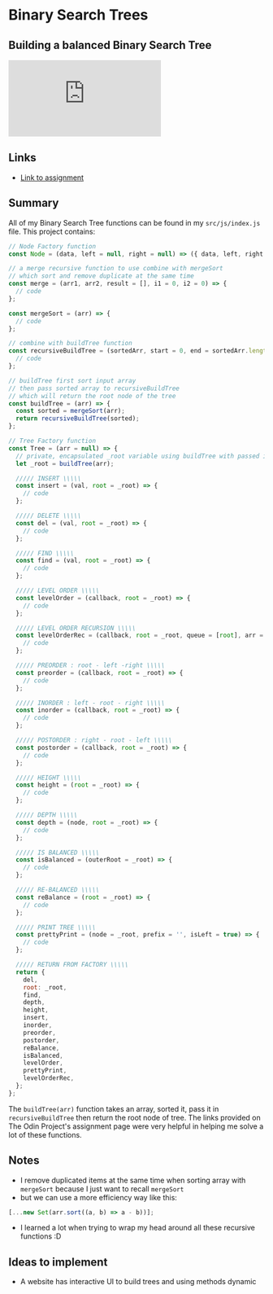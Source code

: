 # Binary Search Trees

## Building a balanced Binary Search Tree

![A screenshot of the Binary Search Trees](https://github.com/minhhoccode111/binary-search-trees-top/tree/main/src/img/bst.pgn)

## Links

- [Link to assignment](https://www.theodinproject.com/lessons/javascript-binary-search-trees)

## Summary

All of my Binary Search Tree functions can be found in my `src/js/index.js` file. This project contains:

```jsx
// Node Factory function
const Node = (data, left = null, right = null) => ({ data, left, right });

// a merge recursive function to use combine with mergeSort
// which sort and remove duplicate at the same time
const merge = (arr1, arr2, result = [], i1 = 0, i2 = 0) => {
  // code
};

const mergeSort = (arr) => {
  // code
};

// combine with buildTree function
const recursiveBuildTree = (sortedArr, start = 0, end = sortedArr.length - 1, mid = Math.floor((start + end) / 2)) => {
  // code
};

// buildTree first sort input array
// then pass sorted array to recursiveBuildTree
// which will return the root node of the tree
const buildTree = (arr) => {
  const sorted = mergeSort(arr);
  return recursiveBuildTree(sorted);
};

// Tree Factory function
const Tree = (arr = null) => {
  // private, encapsulated _root variable using buildTree with passed in arr
  let _root = buildTree(arr);

  ///// INSERT \\\\\
  const insert = (val, root = _root) => {
    // code
  };

  ///// DELETE \\\\\
  const del = (val, root = _root) => {
    // code
  };

  ///// FIND \\\\\
  const find = (val, root = _root) => {
    // code
  };

  ///// LEVEL ORDER \\\\\
  const levelOrder = (callback, root = _root) => {
    // code
  };

  ///// LEVEL ORDER RECURSION \\\\\
  const levelOrderRec = (callback, root = _root, queue = [root], arr = [], i = 0) => {
    // code
  };

  ///// PREORDER : root - left -right \\\\\
  const preorder = (callback, root = _root) => {
    // code
  };

  ///// INORDER : left - root - right \\\\\
  const inorder = (callback, root = _root) => {
    // code
  };

  ///// POSTORDER : right - root - left \\\\\
  const postorder = (callback, root = _root) => {
    // code
  };

  ///// HEIGHT \\\\\
  const height = (root = _root) => {
    // code
  };

  ///// DEPTH \\\\\
  const depth = (node, root = _root) => {
    // code
  };

  ///// IS BALANCED \\\\\
  const isBalanced = (outerRoot = _root) => {
    // code
  };

  ///// RE-BALANCED \\\\\
  const reBalance = (root = _root) => {
    // code
  };

  ///// PRINT TREE \\\\\
  const prettyPrint = (node = _root, prefix = '', isLeft = true) => {
    // code
  };

  ///// RETURN FROM FACTORY \\\\\
  return {
    del,
    root: _root,
    find,
    depth,
    height,
    insert,
    inorder,
    preorder,
    postorder,
    reBalance,
    isBalanced,
    levelOrder,
    prettyPrint,
    levelOrderRec,
  };
};
```

The `buildTree(arr)` function takes an array, sorted it, pass it in `recursiveBuildTree` then return the root node of tree.
The links provided on The Odin Project's assignment page were very helpful in helping me solve a lot of these functions.

## Notes

- I remove duplicated items at the same time when sorting array with `mergeSort` because I just want to recall `mergeSort`
- but we can use a more efficiency way like this:

```js
[...new Set(arr.sort((a, b) => a - b))];
```

- I learned a lot when trying to wrap my head around all these recursive functions :D

## Ideas to implement

- A website has interactive UI to build trees and using methods dynamic
